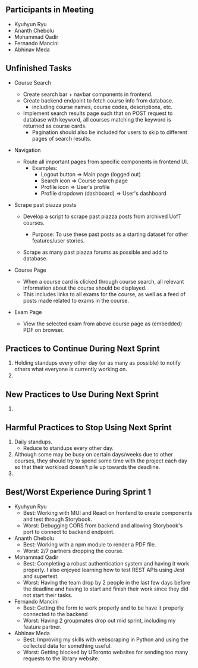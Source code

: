 ## Participants in Meeting

-   Kyuhyun Ryu
-   Ananth Chebolu
-   Mohammad Qadir
-   Fernando Mancini
-   Abhinav Meda

## Unfinished Tasks

-   Course Search
    -   Create search bar + navbar components in frontend.
    -   Create backend endpoint to fetch course info from database.
        -   including course names, course codes, descriptions, etc.
    -   Implement search results page such that on POST request to database with keyword, all courses matching the keyword is returned as course cards.
        -   Pagination should also be included for users to skip to different pages of search results.
-   Navigation
    -   Route all important pages from specific components in frontend UI.
        -   Examples:
            -   Logout button => Main page (logged out)
            -   Search icon => Course search page
            -   Profile icon => User's profile
            -   Profile dropdown (dashboard) => User's dashboard

-   Scrape past piazza posts
    -   Develop a script to scrape past piazza posts from archived UofT courses.
        -   Purpose: To use these past posts as a starting dataset for other features/user stories.

    -   Scrape as many past piazza forums as possible and add to database.

-   Course Page
    -   When a course card is clicked through course search, all relevant information about the course should be displayed.
    -   This includes links to all exams for the course, as well as a feed of posts made related to exams in the course.
-   Exam Page
    -   View the selected exam from above course page as (embedded) PDF on browser.



## Practices to Continue During Next Sprint

1.   Holding standups every other day (or as many as possible) to notify others what everyone is currently working on.
1.   

## New Practices to Use During Next Sprint

1.   

## Harmful Practices to Stop Using Next Sprint

1.   Daily standups.
     -   Reduce to standups every other day.
2.   Although some may be busy on certain days/weeks due to other courses, they should try to spend some time with the project each day so that their workload doesn't pile up towards the deadline.
3.   

## Best/Worst Experience During Sprint 1

-   Kyuhyun Ryu
    -   Best: Working with MUI and React on frontend to create components and test through Storybook.
    -   Worst: Debugging CORS from backend and allowing Storybook's port to connect to backend endpoint.
-   Ananth Chebolu
    -   Best: Working with a npm module to render a PDF file.
    -   Worst: 2/7 partners dropping the course.
-   Mohammad Qadir
    - Best: Completing a robust authentication system and having it work properly. I also enjoyed learning how to test REST APIs using Jest and supertest.
    - Worst: Having the team drop by 2 people in the last few days before the deadline and having to start and finish their work since they did not start their tasks.
-   Fernando Mancini
    -  Best: Getting the form to work properly and to be have it properly connected to the backend
    -  Worst: Having 2 groupmates drop out mid sprint, including my feature partner.  
-   Abhinav Meda
    -  Best: Improving my skills with webscraping in Python and using the collected data for something useful.
    -  Worst: Getting blocked by UToronto websites for sending too many requests to the library website. 	
